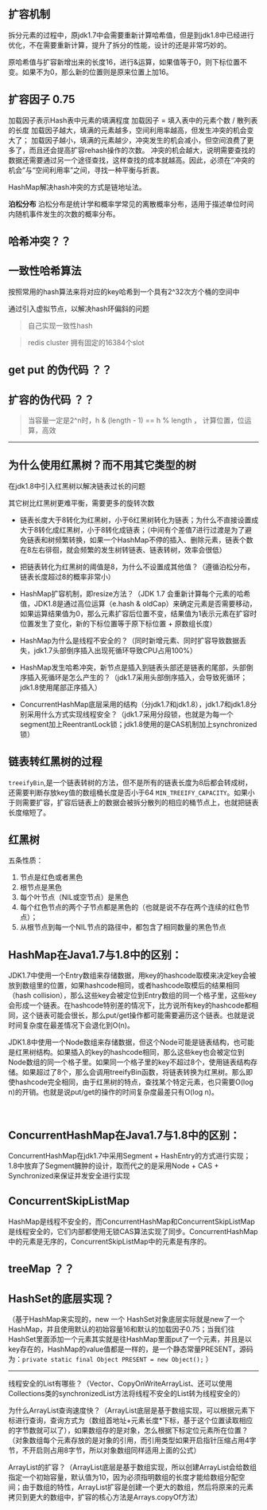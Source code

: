 


## 扩容机制

拆分元素的过程中，原jdk1.7中会需要重新计算哈希值，但是到jdk1.8中已经进行优化，不在需要重新计算，提升了拆分的性能，设计的还是非常巧妙的。

原哈希值与扩容新增出来的长度16，进行&运算，如果值等于0，则下标位置不变。如果不为0，那么新的位置则是原来位置上加16。



## 扩容因子  0.75
加载因子表示Hash表中元素的填满程度
加载因子 = 填入表中的元素个数 / 散列表的长度
加载因子越大，填满的元素越多，空间利用率越高，但发生冲突的机会变大了；
加载因子越小，填满的元素越少，冲突发生的机会减小，但空间浪费了更多了，而且还会提高扩容rehash操作的次数。
冲突的机会越大，说明需要查找的数据还需要通过另一个途径查找，这样查找的成本就越高。因此，必须在“冲突的机会”与“空间利用率”之间，寻找一种平衡与折衷。

HashMap解决hash冲突的方式是链地址法。

**泊松分布**
泊松分布是统计学和概率学常见的离散概率分布，适用于描述单位时间内随机事件发生的次数的概率分布。



## 哈希冲突？？


## 一致性哈希算法 

按照常用的hash算法来将对应的key哈希到一个具有2^32次方个桶的空间中

通过引入虚拟节点，以解决hash环偏斜的问题

> 自己实现一致性hash

> redis cluster 拥有固定的16384个slot

## get put 的伪代码 ？？

## 扩容的伪代码 ？？

> 当容量一定是2^n时，h & (length - 1) == h % length ， 计算位置，位运算，高效

---


## 为什么使用红黑树？而不用其它类型的树

在jdk1.8中引入红黑树以解决链表过长的问题

其它树比红黑树更难平衡，需要更多的旋转次数

- 链表长度大于8转化为红黑树，小于6红黑树转化为链表；为什么不直接设置成大于8转化成红黑树，小于8转化成链表；（中间有个差值7进行过渡是为了避免链表和树频繁转换，如果一个HashMap不停的插入、删除元素，链表个数在8左右徘徊，就会频繁的发生树转链表、链表转树，效率会很低）

- 把链表转化为红黑树的阈值是8，为什么不设置成其他值？（遵循泊松分布，链表长度超过8的概率非常小）

- HashMap扩容机制，即resize方法？（JDK 1.7 会重新计算每个元素的哈希值，JDK1.8是通过高位运算（e.hash & oldCap）来确定元素是否需要移动，如果运算结果值为0，那么元素扩容后位置不变，结果值为1表示元素在扩容时位置发生了变化，新的下标位置等于原下标位置 + 原数组长度）

- HashMap为什么是线程不安全的？（同时新增元素、同时扩容导致数据丢失，jdk1.7头部倒序插入出现死循环导致CPU占用100%）

- HashMap发生哈希冲突，新节点是插入到链表头部还是链表的尾部，头部倒序插入死循环是怎么产生的？（jdk1.7采用头部倒序插入，会导致死循环；jdk1.8使用尾部正序插入）

- ConcurrentHashMap底层采用的结构（分jdk1.7和jdk1.8），jdk1.7和jdk1.8分别采用什么方式实现线程安全？（jdk1.7采用分段锁，也就是为每一个segment加上ReentrantLock锁；jdk1.8使用的是CAS机制加上synchronized锁）


## 链表转红黑树的过程

`treeifyBin`,是一个链表转树的方法，但不是所有的链表长度为8后都会转成树，还需要判断存放key值的数组桶长度是否小于64 `MIN_TREEIFY_CAPACITY`。如果小于则需要扩容，扩容后链表上的数据会被拆分散列的相应的桶节点上，也就把链表长度缩短了。


## 红黑树
五条性质：
1. 节点是红色或者黑色
2. 根节点是黑色
3. 每个叶节点（NIL或空节点）是黑色
4. 每个红色节点的两个子节点都是黑色的（也就是说不存在两个连续的红色节点）；
5. 从根节点到每一个NIL节点的路径中，都包含了相同数量的黑色节点





## HashMap在Java1.7与1.8中的区别：

JDK1.7中使用一个Entry数组来存储数据，用key的hashcode取模来决定key会被放到数组里的位置，如果hashcode相同，或者hashcode取模后的结果相同（hash collision），那么这些key会被定位到Entry数组的同一个格子里，这些key会形成一个链表。在hashcode特别差的情况下，比方说所有key的hashcode都相同，这个链表可能会很长，那么put/get操作都可能需要遍历这个链表。也就是说时间复杂度在最差情况下会退化到O(n)。

JDK1.8中使用一个Node数组来存储数据，但这个Node可能是链表结构，也可能是红黑树结构。如果插入的key的hashcode相同，那么这些key也会被定位到Node数组的同一个格子里。如果同一个格子里的key不超过8个，使用链表结构存储。如果超过了8个，那么会调用treeifyBin函数，将链表转换为红黑树。那么即使hashcode完全相同，由于红黑树的特点，查找某个特定元素，也只需要O(log n)的开销。也就是说put/get的操作的时间复杂度最差只有O(log n)。

 
## ConcurrentHashMap在Java1.7与1.8中的区别：

ConcurrentHashMap在jdk1.7中采用Segment + HashEntry的方式进行实现；1.8中放弃了Segment臃肿的设计，取而代之的是采用Node + CAS + Synchronized来保证并发安全进行实现


## ConcurrentSkipListMap

HashMap是线程不安全的，而ConcurrentHashMap和ConcurrentSkipListMap是线程安全的，它们内部都使用无锁CAS算法实现了同步。ConcurrentHashMap中的元素是无序的，ConcurrentSkipListMap中的元素是有序的。


## treeMap ？？


## HashSet的底层实现？

（基于HashMap来实现的，new 一个 HashSet对象底层实际就是new了一个HashMap，并且使用默认的初始容量16和默认的加载因子0.75；当我们往HashSet里面添加一个元素其实就是往HashMap里面put了一个元素，并且是以key存在的，HashMap的value值都是一样的，是一个静态常量PRESENT，源码为：`private static final Object PRESENT = new Object();` ）

---

线程安全的List有哪些？（Vector、CopyOnWriteArrayList、还可以使用Collections类的synchronizedList方法将线程不安全的List转为线程安全的）

为什么ArrayList查询速度快？（ArrayList底层是基于数组实现，可以根据元素下标进行查询，查询方式为（数组首地址+元素长度*下标，基于这个位置读取相应的字节数就可以了），如果数组存的是对象，怎么根据下标定位元素所在位置？（对象数组每个元素存放的是对象的引用，而引用类型如果开启指针压缩占用4字节，不开启则占用8字节，所以对象数组同样适用上面的公式）

ArrayList的扩容？（ArrayList底层是基于数组实现，所以创建ArrayList会给数组指定一个初始容量，默认值为10，因为必须指明数组的长度才能给数组分配空间；由于数组的特性，ArrayList扩容是创建一个更大的数组，然后将原来的元素拷贝到更大的数组中，扩容的核心方法是Arrays.copyOf方法）

